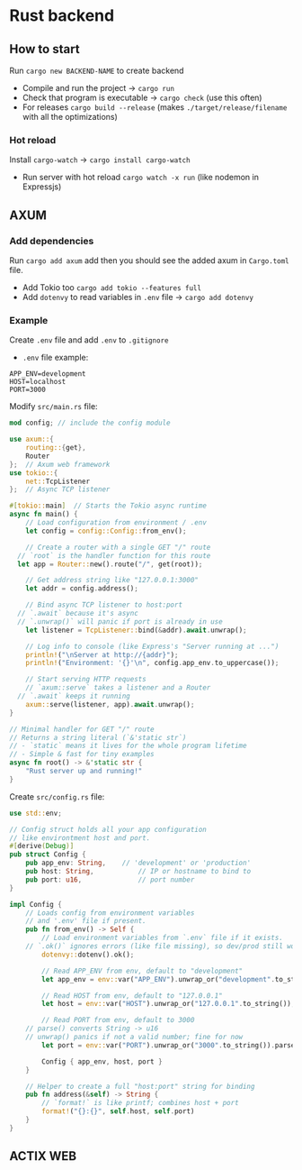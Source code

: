 # Rust backend

## How to start

Run `cargo new BACKEND-NAME` to create backend

- Compile and run the project -> `cargo run`
- Check that program is executable -> `cargo check` (use this often)
- For releases `cargo build --release` (makes `./target/release/filename` with all the optimizations)

### Hot reload

Install `cargo-watch` -> `cargo install cargo-watch`

- Run server with hot reload `cargo watch -x run` (like nodemon in Expressjs)

## AXUM

### Add dependencies

Run `cargo add axum` add then you should see the added axum in `Cargo.toml` file.

- Add Tokio too `cargo add tokio --features full`
- Add `dotenvy` to read variables in `.env` file -> `cargo add dotenvy`

### Example

Create `.env` file and add `.env` to `.gitignore`

- `.env` file example:

```.env
APP_ENV=development
HOST=localhost
PORT=3000
```

Modify `src/main.rs` file:

```rs
mod config;	// include the config module

use axum::{
	routing::{get},
	Router
};	// Axum web framework
use tokio::{
	net::TcpListener
};	// Async TCP listener

#[tokio::main]	// Starts the Tokio async runtime
async fn main() {
	// Load configuration from environment / .env
	let config = config::Config::from_env();

	// Create a router with a single GET "/" route
  // `root` is the handler function for this route
  let app = Router::new().route("/", get(root));

	// Get address string like "127.0.0.1:3000"
	let addr = config.address();

	// Bind async TCP listener to host:port
  // `.await` because it's async
  // `.unwrap()` will panic if port is already in use
	let listener = TcpListener::bind(&addr).await.unwrap();

	// Log info to console (like Express's "Server running at ...")
	println!("\nServer at http://{addr}");
	println!("Environment: '{}'\n", config.app_env.to_uppercase());

	// Start serving HTTP requests
	// `axum::serve` takes a listener and a Router
  // `.await` keeps it running
	axum::serve(listener, app).await.unwrap();
}

// Minimal handler for GET "/" route
// Returns a string literal (`&'static str`)
// - `static` means it lives for the whole program lifetime
// - Simple & fast for tiny examples
async fn root() -> &'static str {
	"Rust server up and running!"
}

```

Create `src/config.rs` file:

```rs
use std::env;

// Config struct holds all your app configuration
// like environtment host and port.
#[derive(Debug)]
pub struct Config {
	pub app_env: String,	// 'development' or 'production'
	pub host: String,			// IP or hostname to bind to
	pub port: u16,				// port number
}

impl Config {
	// Loads config from environment variables
	// and '.env' file if present.
	pub fn from_env() -> Self {
		// Load environment variables from `.env` file if it exists.
    // `.ok()` ignores errors (like file missing), so dev/prod still work.
		dotenvy::dotenv().ok();

		// Read APP_ENV from env, default to "development"
		let app_env = env::var("APP_ENV").unwrap_or("development".to_string());

		// Read HOST from env, default to "127.0.0.1"
		let host = env::var("HOST").unwrap_or("127.0.0.1".to_string());

		// Read PORT from env, default to 3000
    // parse() converts String -> u16
    // unwrap() panics if not a valid number; fine for now
		let port = env::var("PORT").unwrap_or("3000".to_string()).parse().unwrap();

		Config { app_env, host, port }
	}

	// Helper to create a full "host:port" string for binding
	pub fn address(&self) -> String {
		// `format!` is like printf; combines host + port
		format!("{}:{}", self.host, self.port)
	}
}

```

## ACTIX WEB
